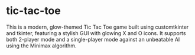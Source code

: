 # tic-tac-toe
This is a modern, glow-themed Tic Tac Toe game built using customtkinter and tkinter, featuring a stylish GUI with glowing X and O icons. It supports both 2-player mode and a single-player mode against an unbeatable AI using the Minimax algorithm.
